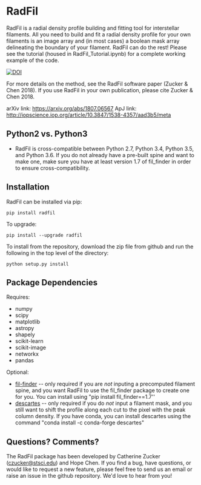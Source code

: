 # RadFil
RadFil is a radial density profile building and fitting tool for interstellar filaments. All you need to build and fit a radial density profile for your own filaments is an image array and (in most cases) a boolean mask array delineating the boundary of your filament. RadFil can do the rest! Please see the tutorial (housed in RadFil_Tutorial.ipynb) for a complete working example of the code. 

[![DOI](https://zenodo.org/badge/DOI/10.5281/zenodo.1287318.svg)](https://doi.org/10.5281/zenodo.1287318)

For more details on the method, see the RadFil software paper (Zucker & Chen 2018). If you use RadFil in your own publication, please cite Zucker & Chen 2018. 

arXiv link: https://arxiv.org/abs/1807.06567
ApJ link: http://iopscience.iop.org/article/10.3847/1538-4357/aad3b5/meta

Python2 vs. Python3
------------
*   RadFil is cross-compatible between Python 2.7, Python 3.4, Python 3.5, and Python 3.6. If you do not already have a pre-built spine and want to make one, make sure you have at least version 1.7 of fil_finder in order to ensure cross-compatibility. 

Installation
------------

RadFil can be installed via pip:

```
pip install radfil
```

To upgrade:

```
pip install --upgrade radfil
```

To install from the repository, download the zip file from github and run the following in the top level of the directory:
```
python setup.py install
```

Package Dependencies
--------------------

Requires:

 *   numpy
 *   scipy
 *   matplotlib
 *   astropy
 *   shapely
 *   scikit-learn
 *   scikit-image
 *   networkx
 *   pandas


Optional:
 *  <a href="https://github.com/e-koch/FilFinder">fil-finder</a> -- only required if you are *not* inputing a precomputed filament spine, and you want RadFil to use the fil_finder package to create one for you. You can install using "pip install fil_finder==1.7''
 *   <a href="https://pypi.python.org/pypi/descartes">descartes</a>  -- only required if you do *not* input a filament mask, and you still want to shift the profile along each cut to the pixel with the peak column density. If you have conda, you can install descartes using the command "conda install -c conda-forge descartes"
 
 Questions? Comments?
--------------------
The RadFil package has been developed by Catherine Zucker (czucker@stsci.edu) and Hope Chen. If you find a bug, have questions, or would like to request a new feature, please feel free to send us an email or raise an issue in the github repository. We'd love to hear from you!
